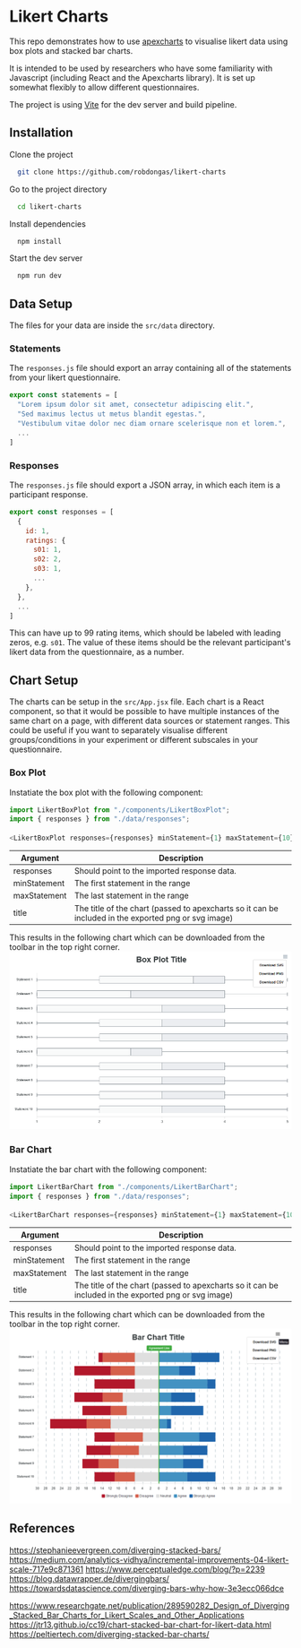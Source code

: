 # Likert Charts
This repo demonstrates how to use [apexcharts](https://apexcharts.com/) to visualise likert data using box plots and stacked bar charts.

It is intended to be used by researchers who have some familiarity with Javascript (including React and the Apexcharts library). It is set up somewhat flexibly to allow different questionnaires.

The project is using [Vite](https://vitejs.dev/) for the dev server and build pipeline.

## Installation

Clone the project

```bash
  git clone https://github.com/robdongas/likert-charts
```

Go to the project directory

```bash
  cd likert-charts
```

Install dependencies

```bash
  npm install
```

Start the dev server

```bash
  npm run dev
```

## Data Setup
The files for your data are inside the `src/data` directory.

### Statements
The `responses.js` file should export an array containing all of the statements from your likert questionnaire.

```js
export const statements = [
  "Lorem ipsum dolor sit amet, consectetur adipiscing elit.",
  "Sed maximus lectus ut metus blandit egestas.",
  "Vestibulum vitae dolor nec diam ornare scelerisque non et lorem.",
  ...
]
```

### Responses

The `responses.js` file should export a JSON array, in which each item is a participant response.

```js
export const responses = [
  {
    id: 1,
    ratings: {
      s01: 1,
      s02: 2,
      s03: 1,
      ...
    },
  },
  ...
]
```

This can have up to 99 rating items, which should be labeled with leading zeros, e.g. `s01`. The value of these items should be the relevant participant's likert data from the questionnaire, as a number. 

## Chart Setup
The charts can be setup in the `src/App.jsx` file. Each chart is a React component, so that it would be possible to have multiple instances of the same chart on a page, with different data sources or statement ranges. This could be useful if you want to separately visualise different groups/conditions in your experiment or different subscales in your questionnaire.

### Box Plot
Instatiate the box plot with the following component:

```js
import LikertBoxPlot from "./components/LikertBoxPlot";
import { responses } from "./data/responses";

<LikertBoxPlot responses={responses} minStatement={1} maxStatement={10} title={"Box Plot Title"} />
```

|Argument| Description|
|---|---|
|responses| Should point to the imported response data.
|minStatement| The first statement in the range|
|maxStatement| The last statement in the range|
|title| The title of the chart (passed to apexcharts so it can be included in the exported png or svg image)

This results in the following chart which can be downloaded from the toolbar in the top right corner.
![Box plot example showing download options](public/box.png)

### Bar Chart
Instatiate the bar chart with the following component:

```js
import LikertBarChart from "./components/LikertBarChart";
import { responses } from "./data/responses";

<LikertBarChart responses={responses} minStatement={1} maxStatement={10} title={"Bar Chart Title"} />
```

|Argument| Description|
|---|---|
|responses| Should point to the imported response data.
|minStatement| The first statement in the range|
|maxStatement| The last statement in the range|
|title| The title of the chart (passed to apexcharts so it can be included in the exported png or svg image)

This results in the following chart which can be downloaded from the toolbar in the top right corner.
![Bar chart example showing download options](public/bar.png)


## References
https://stephanieevergreen.com/diverging-stacked-bars/
https://medium.com/analytics-vidhya/incremental-improvements-04-likert-scale-717e9c871361
https://www.perceptualedge.com/blog/?p=2239
https://blog.datawrapper.de/divergingbars/
https://towardsdatascience.com/diverging-bars-why-how-3e3ecc066dce

https://www.researchgate.net/publication/289590282_Design_of_Diverging_Stacked_Bar_Charts_for_Likert_Scales_and_Other_Applications
https://jtr13.github.io/cc19/chart-stacked-bar-chart-for-likert-data.html
https://peltiertech.com/diverging-stacked-bar-charts/



